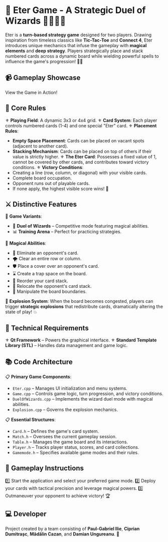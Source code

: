# 🔮 Eter Game - A Strategic Duel of Wizards 🧙‍♀️🧙‍♂️

Eter is a **turn-based strategy game** designed for two players. Drawing inspiration from timeless classics like **Tic-Tac-Toe** and **Connect 4**, Eter introduces unique mechanics that infuse the gameplay with **magical elements** and **deep strategy**. Players strategically place and stack numbered cards across a dynamic board while wielding powerful spells to influence the game's progression! 📝🎴

## 📹 Gameplay Showcase
View the Game in Action!

## 📖 Core Rules
⚜️ **Playing Field**: A dynamic 3x3 or 4x4 grid.
⚜️ **Card System**: Each player controls numbered cards (1-4) and one special "Eter" card.
⚜️ **Placement Rules**:
* **Empty Space Placement**: Cards can be placed on vacant spots (adjacent to another card).
* **Stacking Mechanism**: Cards can be placed on top of others if their value is strictly higher.
⚜️ **The Eter Card**: Possesses a fixed value of 1, cannot be covered by other cards, and contributes toward victory conditions.
⚜️ **Victory Conditions**:
* Creating a line (row, column, or diagonal) with your visible cards.
* Complete board occupation.
* Opponent runs out of playable cards.
* If none apply, the highest visible score wins! 🏅

## ⚔️ Distinctive Features
🎲 **Game Variants**:
* 🌟 **Duel of Wizards** – Competitive mode featuring magical abilities.
* 📊 **Training Arena** – Perfect for practicing strategies.

🎯 **Magical Abilities**:
* 💫 Eliminate an opponent's card.
* 🌪️ Clear an entire row or column.
* 🛡️ Place a cover over an opponent's card.
* ⌛ Create a trap space on the board.
* 🎪 Reorder your card stack.
* 🔁 Relocate the opponent's card stack.
* 📑 Manipulate the board boundaries.

🌋 **Explosion System**: When the board becomes congested, players can trigger **strategic explosions** that redistribute cards, dramatically altering the state of play! 💥

## 🔧 Technical Requirements
⚜️ **Qt Framework** – Powers the graphical interface.
⚜️ **Standard Template Library (STL)** – Handles data management and game logic.

## 📚 Code Architecture
📋 **Primary Game Components**:
* `Eter.cpp` – Manages UI initialization and menu systems.
* `Game.cpp` – Controls game logic, turn progression, and victory conditions.
* `DuelOfWizards.cpp` – Implements the wizard duel mode with magical abilities.
* `Explosion.cpp` – Governs the explosion mechanics.

📋 **Essential Structures**:
* `Card.h` – Defines the game's card system.
* `Match.h` – Oversees the current gameplay session.
* `Table.h` – Manages the game board and its interactions.
* `Player.h` – Tracks player status, scores, and card collections.
* `Gamemode.h` – Specifies available game modes and their rules.

## 🎯 Gameplay Instructions
1️⃣ Start the application and select your preferred game mode.
2️⃣ Deploy your cards with tactical precision and leverage magical powers.
3️⃣ Outmaneuver your opponent to achieve victory! 🏆

## 💻 Developer
Project created by a team consisting of **Paul-Gabriel Ilie**, **Ciprian Dumitrașc**, **Mădălin Cazan**, and **Damian Ungureanu**. 🚀
